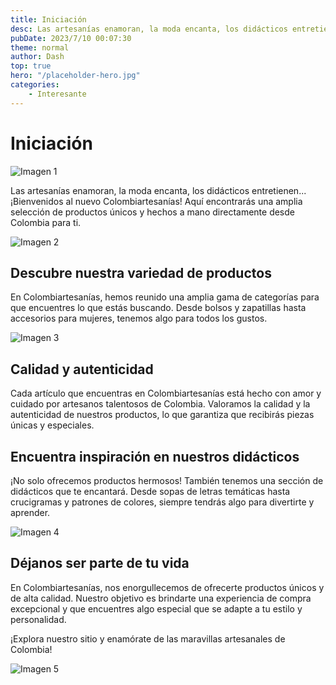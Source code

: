 ```yaml
---
title: Iniciación
desc: Las artesanías enamoran, la moda encanta, los didácticos entretienen... Traemos eso y más al nuevo Colombiartesanías!
pubDate: 2023/7/10 00:07:30
theme: normal
author: Dash
top: true
hero: "/placeholder-hero.jpg"
categories:
    - Interesante
---
```


# Iniciación

![Imagen 1](https://picsum.photos/400/200)

Las artesanías enamoran, la moda encanta, los didácticos entretienen... ¡Bienvenidos al nuevo Colombiartesanías! Aquí encontrarás una amplia selección de productos únicos y hechos a mano directamente desde Colombia para ti.

![Imagen 2](https://picsum.photos/300/200)

## Descubre nuestra variedad de productos

En Colombiartesanías, hemos reunido una amplia gama de categorías para que encuentres lo que estás buscando. Desde bolsos y zapatillas hasta accesorios para mujeres, tenemos algo para todos los gustos.

![Imagen 3](https://picsum.photos/350/250)

## Calidad y autenticidad

Cada artículo que encuentras en Colombiartesanías está hecho con amor y cuidado por artesanos talentosos de Colombia. Valoramos la calidad y la autenticidad de nuestros productos, lo que garantiza que recibirás piezas únicas y especiales.

## Encuentra inspiración en nuestros didácticos

¡No solo ofrecemos productos hermosos! También tenemos una sección de didácticos que te encantará. Desde sopas de letras temáticas hasta crucigramas y patrones de colores, siempre tendrás algo para divertirte y aprender.

![Imagen 4](https://picsum.photos/350/200)

## Déjanos ser parte de tu vida

En Colombiartesanías, nos enorgullecemos de ofrecerte productos únicos y de alta calidad. Nuestro objetivo es brindarte una experiencia de compra excepcional y que encuentres algo especial que se adapte a tu estilo y personalidad.

¡Explora nuestro sitio y enamórate de las maravillas artesanales de Colombia!

![Imagen 5](https://picsum.photos/400/250)

